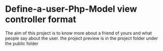 # Define-a-user-Php-Model view controller format
The aim of this project is to know more about a friend of yours and what people say about the user.
the project preview is in the project folder under the public folder
